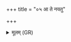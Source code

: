 +++
title = "०५ आ ते नयतु"

+++
<details><summary>मूलम् (GR)</summary>

+++(PSK 20.24.5)+++आ ते नयतु सवित्- +++(savitā)+++  
-आ नयतु बृहस्पतिः ।  
पतिर् यः प्रतिकाम्यस्  
तम् अस्यै धेह्य् ओषधे ॥
</details>